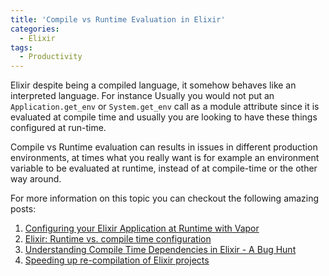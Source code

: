 ```yaml
---
title: 'Compile vs Runtime Evaluation in Elixir'
categories:
  - Elixir
tags:
  - Productivity
---
```

Elixir despite being a compiled language, it somehow behaves like an interpreted language. For instance
Usually you would not put an `Application.get_env` or `System.get_env` call as a module attribute since it is evaluated at compile time and usually you are looking to have these things configured at run-time.

Compile vs Runtime evaluation can results in issues in different production environments,
at times what you really want is for example an environment variable to be evaluated at runtime, instead of at compile-time or the other way around.

  For more information on this topic you can checkout the following amazing posts:
1. [Configuring your Elixir Application at Runtime with Vapor](https://blog.appsignal.com/2020/04/28/configuring-your-elixir-application-at-runtime-with-vapor.html)
2. [Elixir: Runtime vs. compile time configuration](https://www.amberbit.com/blog/2018/9/27/elixir-runtime-vs-compile-time-configuration/)
3. [Understanding Compile Time Dependencies in Elixir - A Bug Hunt](https://stephenbussey.com/2019/01/03/understanding-compile-time-dependencies-in-elixir-a-bug-hunt.html)
4. [Speeding up re-compilation of Elixir projects](https://dashbit.co/blog/speeding-up-re-compilation-of-elixir-projects)






